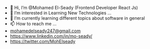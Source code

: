 - 👋 Hi, I’m @Mohamed El-Seady (Frontend Developer React Js)
- 👀 I’m interested in Learning New Technologies ...
- 🌱 I’m currently learning different topics about software in general
- 📫 How to reach me ...
- mohamedelseady247@gmail.com
- https://www.linkedin.com/in/mo-seady/
- https://twitter.com/MohElseady

<!---
Mandela95/Mandela95 is a ✨ special ✨ repository because its `README.md` (this file) appears on your GitHub profile.
You can click the Preview link to take a look at your changes.
--->
